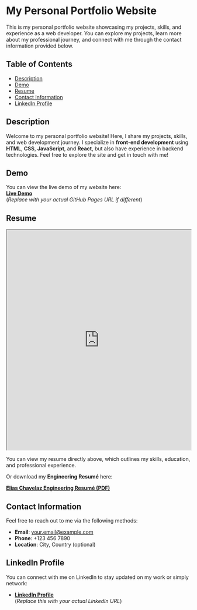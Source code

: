 # My Personal Portfolio Website

This is my personal portfolio website showcasing my projects, skills, and experience as a web developer. You can explore my projects, learn more about my professional journey, and connect with me through the contact information provided below.

## Table of Contents
- [Description](#description)
- [Demo](#demo)
- [Resume](#resume)
- [Contact Information](#contact-information)
- [LinkedIn Profile](#linkedin-profile)

## Description

Welcome to my personal portfolio website! Here, I share my projects, skills, and web development journey. I specialize in **front-end development** using **HTML**, **CSS**, **JavaScript**, and **React**, but also have experience in backend technologies. Feel free to explore the site and get in touch with me!

## Demo

You can view the live demo of my website here:  
[**Live Demo**](https://eliaschv.github.io/)  
(*Replace with your actual GitHub Pages URL if different*)

## Resume

<iframe src="https://docs.google.com/gview?url=https://raw.githubusercontent.com/EliasChv/EliasChv.github.io/main/Elias%20Chavelaz%20Engineering%20Resum%C3%A9.pdf&embedded=true" width="100%" height="600px"></iframe>

You can view my resume directly above, which outlines my skills, education, and professional experience.

Or download my **Engineering Resumé** here:

[**Elias Chavelaz Engineering Resumé (PDF)**](https://raw.githubusercontent.com/EliasChv/EliasChv.github.io/main/Elias%20Chavelaz%20Engineering%20Resum%C3%A9.pdf)


## Contact Information

Feel free to reach out to me via the following methods:

- **Email**: [your.email@example.com](mailto:your.email@example.com)
- **Phone**: +123 456 7890
- **Location**: City, Country (optional)

## LinkedIn Profile

You can connect with me on LinkedIn to stay updated on my work or simply network:

- [**LinkedIn Profile**](https://www.linkedin.com/in/eliaschv/)  
(*Replace this with your actual LinkedIn URL*)
